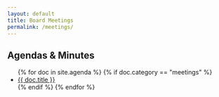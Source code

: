 ```yaml
---
layout: default
title: Board Meetings
permalink: /meetings/
---
```


## Agendas & Minutes
<ul>
	{% for doc in site.agenda %}
		{% if doc.category == "meetings" %}
			<li><a href="{{ doc.url }}">{{ doc.title }}</a></li>
		{% endif %}
	{% endfor %}
</ul>
